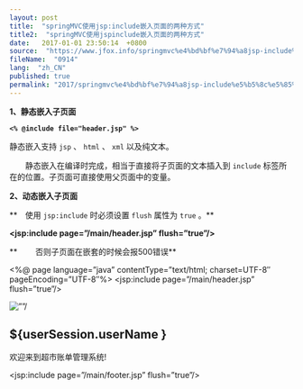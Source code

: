 ```yaml
---
layout: post
title:  "springMVC使用jsp:include嵌入页面的两种方式"
title2:  "springMVC使用jspinclude嵌入页面的两种方式"
date:   2017-01-01 23:50:14  +0800
source:  "https://www.jfox.info/springmvc%e4%bd%bf%e7%94%a8jsp-include%e5%b5%8c%e5%85%a5%e9%a1%b5%e9%9d%a2%e7%9a%84%e4%b8%a4%e7%a7%8d%e6%96%b9%e5%bc%8f.html"
fileName:  "0914"
lang:  "zh_CN"
published: true
permalink: "2017/springmvc%e4%bd%bf%e7%94%a8jsp-include%e5%b5%8c%e5%85%a5%e9%a1%b5%e9%9d%a2%e7%9a%84%e4%b8%a4%e7%a7%8d%e6%96%b9%e5%bc%8f.html"
---
```


**1、静态嵌入子页面**

**`<% @include file="header.jsp" %>`**

静态嵌入支持 `jsp` 、 `html` 、 `xml` 以及纯文本。

　　静态嵌入在编译时完成，相当于直接将子页面的文本插入到 `include` 标签所在的位置。子页面可直接使用父页面中的变量。 

**2、动态嵌入子页面**

**　使用 `jsp:include` 时必须设置 `flush` 属性为 `true` 。**

**<jsp:include page=”/main/header.jsp” flush=”true”/>**

** 　　否则子页面在嵌套的时候会报500错误**

<%@ page language=”java” contentType=”text/html; charset=UTF-8″
pageEncoding=”UTF-8″%>
<jsp:include page=”/main/header.jsp” flush=”true”/>

<div class=”right”>
<img class=”wColck” src=”${pageContext.request.contextPath }/statics/img/clock.jpg” alt=””/>
<div class=”wFont”>
<h2> ${userSession.userName }</h2>
<p>欢迎来到超市账单管理系统!</p>
</div>
</div>

<jsp:include page=”/main/footer.jsp” flush=”true”/>
